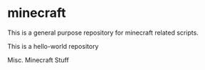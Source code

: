 minecraft
=========

This is a general purpose repository for minecraft related scripts.

This is a hello-world repository

Misc. Minecraft Stuff
